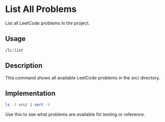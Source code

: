 # List All Problems

List all LeetCode problems in the project.

## Usage
```
/lc:list
```

## Description
This command shows all available LeetCode problems in the src/ directory.

## Implementation
```bash
ls -1 src/ | sort -V
```

Use this to see what problems are available for testing or reference.